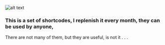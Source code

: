 ![alt text](//i.imgur.com/PL0AtTn.jpg)
<h3>This is a set of shortcodes, I replenish it every month, they can be used by anyone,</h1>
<p>There are not many of them, but they are useful, is not it . . .</p>
